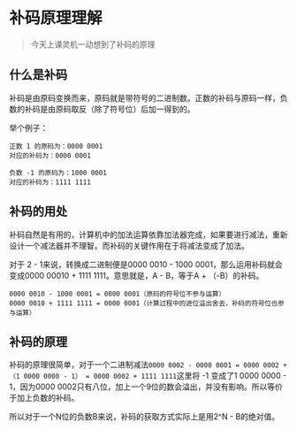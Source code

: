 # 补码原理理解
>今天上课灵机一动想到了补码的原理

## 什么是补码
补码是由原码变换而来，原码就是带符号的二进制数。正数的补码与原码一样，负数的补码是由原码取反（除了符号位）后加一得到的。

举个例子：
```
正数 1 的原码为：0000 0001
对应的补码为：0000 0001

负数 -1 的原码为：1000 0001
对应的补码为：1111 1111
```
## 补码的用处
补码自然是有用的，计算机中的加法运算依靠加法器完成，如果要进行减法，重新设计一个减法器并不理智。而补码的关键作用在于将减法变成了加法。

对于 2 - 1来说，转换成二进制便是0000 0010 - 1000 0001，那么运用补码就会变成0000 00010 + 1111 1111。意思就是，A - B，等于A + （-B）的补码。
```
0000 0010 - 1000 0001 = 0000 0001（原码的符号位不参与运算）
0000 0010 + 1111 1111 = 0000 0001（计算过程中的进位溢出舍去，补码的符号位也参与运算）
```

## 补码的原理
补码的原理很简单，对于一个二进制减法`0000 0002 - 0000 0001 = 0000 0002 + （1 0000 0000 - 1） = 0000 0002 + 1111 1111`这里将 -1 变成了1 0000 0000 - 1，因为0000 0002只有八位，加上一个9位的数会溢出，并没有影响。所以等价于加上负数的补码。

所以对于一个N位的负数B来说，补码的获取方式实际上是用2^N - B的绝对值。